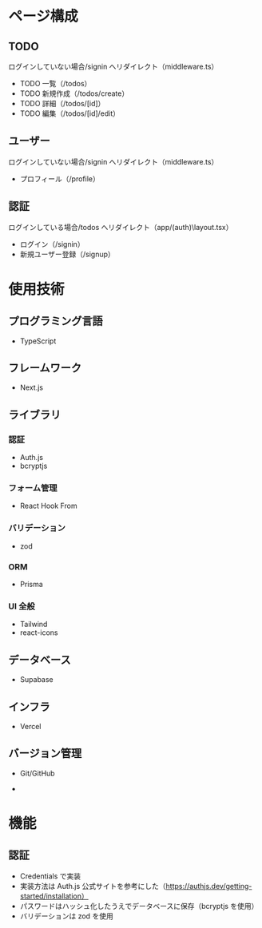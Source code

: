 # ページ構成

## TODO

ログインしていない場合/signin へリダイレクト（middleware.ts）

- TODO 一覧（/todos）
- TODO 新規作成（/todos/create）
- TODO 詳細（/todos/[id]）
- TODO 編集（/todos/[id]/edit）

## ユーザー

ログインしていない場合/signin へリダイレクト（middleware.ts）

- プロフィール（/profile）

## 認証

ログインしている場合/todos へリダイレクト（app/\(auth)\layout.tsx）

- ログイン（/signin）
- 新規ユーザー登録（/signup）

# 使用技術

## プログラミング言語

- TypeScript

## フレームワーク

- Next.js

## ライブラリ

### 認証

- Auth.js
- bcryptjs

### フォーム管理

- React Hook From

### バリデーション

- zod

### ORM

- Prisma

### UI 全般

- Tailwind
- react-icons

## データベース

- Supabase

## インフラ

- Vercel

## バージョン管理

- Git/GitHub

-

# 機能

## 認証

- Credentials で実装
- 実装方法は Auth.js 公式サイトを参考にした（https://authjs.dev/getting-started/installation）
- パスワードはハッシュ化したうえでデータベースに保存（bcryptjs を使用）
- バリデーションは zod を使用
